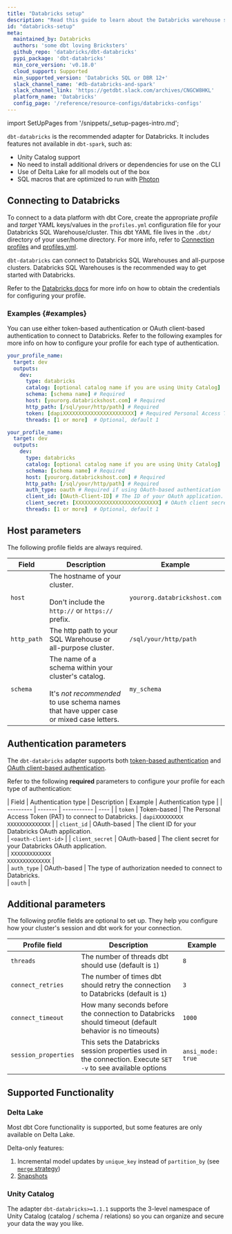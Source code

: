 ```yaml
---
title: "Databricks setup"
description: "Read this guide to learn about the Databricks warehouse setup in dbt."
id: "databricks-setup"
meta:
  maintained_by: Databricks
  authors: 'some dbt loving Bricksters'
  github_repo: 'databricks/dbt-databricks'
  pypi_package: 'dbt-databricks'
  min_core_version: 'v0.18.0'
  cloud_support: Supported
  min_supported_version: 'Databricks SQL or DBR 12+'
  slack_channel_name: '#db-databricks-and-spark'
  slack_channel_link: 'https://getdbt.slack.com/archives/CNGCW8HKL'
  platform_name: 'Databricks'
  config_page: '/reference/resource-configs/databricks-configs'
--- 
```


<Snippet path="warehouse-setups-cloud-callout" />

import SetUpPages from '/snippets/_setup-pages-intro.md';

<SetUpPages meta={frontMatter.meta} />


`dbt-databricks` is the recommended adapter for Databricks. It includes features not available in `dbt-spark`, such as:
- Unity Catalog support
- No need to install additional drivers or dependencies for use on the CLI
- Use of Delta Lake for all models out of the box
- SQL macros that are optimized to run with [Photon](https://docs.databricks.com/runtime/photon.html)

## Connecting to Databricks

To connect to a data platform with dbt Core, create the appropriate _profile_ and _target_ YAML keys/values in the `profiles.yml` configuration file for your Databricks SQL Warehouse/cluster. This dbt YAML file lives in the  `.dbt/` directory of your user/home directory. For more info, refer to [Connection profiles](/docs/core/connect-data-platform/connection-profiles) and [profiles.yml](/docs/core/connect-data-platform/profiles.yml).

`dbt-databricks` can connect to Databricks SQL Warehouses and all-purpose clusters. Databricks SQL Warehouses is the recommended way to get started with Databricks.

Refer to the [Databricks docs](https://docs.databricks.com/dev-tools/dbt.html#) for more info on how to obtain the credentials for configuring your profile.

### Examples {#examples}

You can use either token-based authentication or OAuth client-based authentication to connect to Databricks. Refer to the following examples for more info on how to configure your profile for each type of authentication.

<Tabs queryString="tokenoauth">

<TabItem value="token" label="Token-based authentication">

<File name='~/.dbt/profiles.yml'>

```yaml
your_profile_name:
  target: dev
  outputs:
    dev:
      type: databricks
      catalog: [optional catalog name if you are using Unity Catalog]
      schema: [schema name] # Required
      host: [yourorg.databrickshost.com] # Required
      http_path: [/sql/your/http/path] # Required
      token: [dapiXXXXXXXXXXXXXXXXXXXXXXX] # Required Personal Access Token (PAT) if using token-based authentication
      threads: [1 or more]  # Optional, default 1
```

</File>

</TabItem>

<TabItem value="oauth" label="OAuth client-based authentication">


<File name='~/.dbt/profiles.yml'>

```yaml
your_profile_name:
  target: dev
  outputs:
    dev:
      type: databricks
      catalog: [optional catalog name if you are using Unity Catalog]
      schema: [schema name] # Required
      host: [yourorg.databrickshost.com] # Required
      http_path: [/sql/your/http/path] # Required
      auth_type: oauth # Required if using OAuth-based authentication
      client_id: [OAuth-Client-ID] # The ID of your OAuth application. Required if using OAuth-based authentication
      client_secret: [XXXXXXXXXXXXXXXXXXXXXXXXXXX] # OAuth client secret. # Required if using OAuth-based authentication
      threads: [1 or more]  # Optional, default 1
```
</File>

</TabItem>

</Tabs>

## Host parameters

The following profile fields are always required. 

| Field     | Description | Example |
| --------- | ------- | ----------- |
|   `host`  | The hostname of your cluster.<br/><br/>Don't include the `http://` or `https://` prefix. |  `yourorg.databrickshost.com` | 
|   `http_path`   | The http path to your SQL Warehouse or all-purpose cluster. | `/sql/your/http/path`  | 
|  `schema`  |  The name of a schema within your cluster's catalog. <br/><br/>It's _not recommended_ to use schema names that have upper case or mixed case letters.  | `my_schema`  |

## Authentication parameters

The `dbt-databricks` adapter supports both [token-based authentication](/docs/core/connect-data-platform/databricks-setup?tokenoauth=token#examples) and [OAuth client-based authentication](/docs/core/connect-data-platform/databricks-setup?tokenoauth=oauth#examples).  

Refer to the following **required** parameters to configure your profile for each type of authentication:

| Field     | Authentication type | Description | Example | Authentication type |
| --------- | ------- | ----------- | ---- | 
|  `token`  |  Token-based  | The Personal Access Token (PAT) to connect to Databricks.  | `dapiXXXXXXXXX`<br /> `XXXXXXXXXXXXXX`  |
|  `client_id`  | OAuth-based |  The client ID for your Databricks OAuth application.<br />  | `<oauth-client-id>`  | 
|  `client_secret`  | OAuth-based |  The client secret for your Databricks OAuth application. <br />  | `XXXXXXXXXXXXX`<br /> `XXXXXXXXXXXXXX`  |  
|  `auth_type`  |  OAuth-based |  The type of authorization needed to connect to Databricks. <br /> | `oauth`  |

## Additional parameters

The following profile fields are optional to set up. They help you configure how your cluster's session and dbt work for your connection.

| Profile field  |  Description  | Example   |
| ------------- | ------------------- | --------------- |
| `threads`   | The number of threads dbt should use (default is `1`) |`8`  | 
| `connect_retries`  | The number of times dbt should retry the connection to Databricks (default is `1`)  |`3`   | 
| `connect_timeout`     | How many seconds before the connection to Databricks should timeout (default behavior is no timeouts)  | `1000` | 
| `session_properties`  | This sets the Databricks session properties used in the connection. Execute `SET -v` to see available options  |`ansi_mode: true` | 

## Supported Functionality

### Delta Lake

Most dbt Core functionality is supported, but some features are only available
on Delta Lake.

Delta-only features:
1. Incremental model updates by `unique_key` instead of `partition_by` (see [`merge` strategy](/reference/resource-configs/databricks-configs#the-merge-strategy))
2. [Snapshots](/docs/build/snapshots)


### Unity Catalog

The adapter `dbt-databricks>=1.1.1` supports the 3-level namespace of Unity Catalog (catalog / schema / relations) so you can organize and secure your data the way you like.
